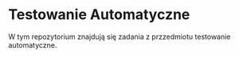 # Testowanie Automatyczne
W tym repozytorium znajdują się zadania z przzedmiotu testowanie automatyczne.
